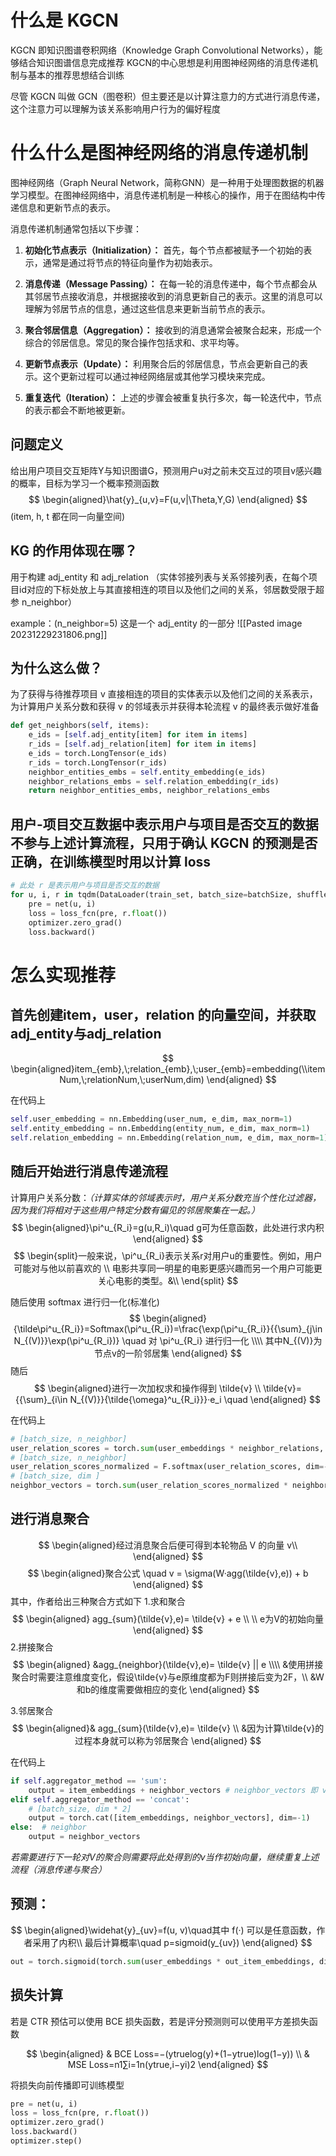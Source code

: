 # 什么是 KGCN

KGCN 即知识图谱卷积网络（Knowledge Graph Convolutional Networks），能够结合知识图谱信息完成推荐
KGCN的中心思想是利用图神经网络的消息传递机制与基本的推荐思想结合训练

尽管 KGCN 叫做 GCN（图卷积）但主要还是以计算注意力的方式进行消息传递，这个注意力可以理解为该关系影响用户行为的偏好程度

# 什么什么是图神经网络的消息传递机制
图神经网络（Graph Neural Network，简称GNN）是一种用于处理图数据的机器学习模型。在图神经网络中，消息传递机制是一种核心的操作，用于在图结构中传递信息和更新节点的表示。

消息传递机制通常包括以下步骤：

1. **初始化节点表示（Initialization）：** 首先，每个节点都被赋予一个初始的表示，通常是通过将节点的特征向量作为初始表示。
    
2. **消息传递（Message Passing）：** 在每一轮的消息传递中，每个节点都会从其邻居节点接收消息，并根据接收到的消息更新自己的表示。这里的消息可以理解为邻居节点的信息，通过这些信息来更新当前节点的表示。
    
3. **聚合邻居信息（Aggregation）：** 接收到的消息通常会被聚合起来，形成一个综合的邻居信息。常见的聚合操作包括求和、求平均等。
    
4. **更新节点表示（Update）：** 利用聚合后的邻居信息，节点会更新自己的表示。这个更新过程可以通过神经网络层或其他学习模块来完成。
    
5. **重复迭代（Iteration）：** 上述的步骤会被重复执行多次，每一轮迭代中，节点的表示都会不断地被更新。


## 问题定义
给出用户项目交互矩阵Y与知识图谱G，预测用户u对之前未交互过的项目v感兴趣的概率，目标为学习一个概率预测函数
$$
\begin{aligned}\hat{y}_{u,v}=F(u,v|\Theta,Y,G)
\end{aligned}
$$
(item, h, t 都在同一向量空间)

## KG 的作用体现在哪？
用于构建 adj_entity 和 adj_relation （实体邻接列表与关系邻接列表，在每个项目id对应的下标处放上与其直接相连的项目以及他们之间的关系，邻居数受限于超参 n_neighbor）

example：(n_neighbor=5)
这是一个 adj_entity 的一部分
![[Pasted image 20231229231806.png]]

## 为什么这么做？
为了获得与待推荐项目 v 直接相连的项目的实体表示以及他们之间的关系表示，为计算用户关系分数和获得 v 的邻域表示并获得本轮流程 v 的最终表示做好准备
````python
def get_neighbors(self, items):  
    e_ids = [self.adj_entity[item] for item in items]  
    r_ids = [self.adj_relation[item] for item in items]  
    e_ids = torch.LongTensor(e_ids)  
    r_ids = torch.LongTensor(r_ids)  
    neighbor_entities_embs = self.entity_embedding(e_ids)  
    neighbor_relations_embs = self.relation_embedding(r_ids)  
    return neighbor_entities_embs, neighbor_relations_embs
````

## 用户-项目交互数据中表示用户与项目是否交互的数据不参与上述计算流程，只用于确认 KGCN 的预测是否正确，在训练模型时用以计算 loss
````python
# 此处 r 是表示用户与项目是否交互的数据
for u, i, r in tqdm(DataLoader(train_set, batch_size=batchSize, shuffle=True)):
	pre = net(u, i)  
	loss = loss_fcn(pre, r.float())  
	optimizer.zero_grad()  
	loss.backward()
````

# 怎么实现推荐

## 首先创建item，user，relation 的向量空间，并获取adj_entity与adj_relation

$$
\begin{aligned}item_{emb},\;relation_{emb},\;user_{emb}=embedding(\\itemNum,\;relationNum,\;userNum,dim)
\end{aligned}
$$

在代码上
````python
self.user_embedding = nn.Embedding(user_num, e_dim, max_norm=1)  
self.entity_embedding = nn.Embedding(entity_num, e_dim, max_norm=1)  
self.relation_embedding = nn.Embedding(relation_num, e_dim, max_norm=1)
````

## 随后开始进行消息传递流程

计算用户关系分数：*（计算实体的邻域表示时，用户关系分数充当个性化过滤器，因为我们将相对于这些用户特定分数有偏见的邻居聚集在一起。）*
$$
\begin{aligned}\pi^u_{R_i}=g(u,R_i)\quad g可为任意函数，此处进行求内积
\end{aligned}
$$
$$
\begin{split}一般来说，\pi^u_{R_i}表示关系r对用户u的重要性。例如，用户可能对与他以前喜欢的 \\
电影共享同一明星的电影更感兴趣而另一个用户可能更关心电影的类型。&\\
\end{split}
$$

随后使用 softmax 进行归一化(标准化)
$$
\begin{aligned}{\tilde\pi^u_{R_i}}=Softmax(\pi^u_{R_i})=\frac{\exp(\pi^u_{R_i}}{{\sum}_{j\in N_{(V)}}\exp(\pi^u_{R_i})} \quad 对 \pi^u_{R_i} 进行归一化 \\\\ 其中N_{(V)}为节点v的一阶邻居集
\end{aligned}
$$
随后
$$
\begin{aligned}进行一次加权求和操作得到 \tilde{v} \\
\tilde{v}={{\sum}_{i\in N_{(V)}}{\tilde{\omega}^u_{R_i}}}·e_i \quad 
\end{aligned}
$$


在代码上
````python
# [batch_size, n_neighbor]  
user_relation_scores = torch.sum(user_embeddings * neighbor_relations, dim=2)  
# [batch_size, n_neighbor]  
user_relation_scores_normalized = F.softmax(user_relation_scores, dim=-1)
# [batch_size, dim ]  
neighbor_vectors = torch.sum(user_relation_scores_normalized * neighbor_entitys, dim=1)
````

## 进行消息聚合
$$
\begin{aligned}经过消息聚合后便可得到本轮物品 V 的向量 v\\
\end{aligned}
$$
$$
\begin{aligned}聚合公式 \quad v = \sigma(W·agg(\tilde{v},e)) + b
\end{aligned}
$$
其中，作者给出三种聚合方式如下
1.求和聚合
$$
\begin{aligned} agg_{sum}(\tilde{v},e)= \tilde{v} + e \\
\\ e为V的初始向量
\end{aligned}
$$
2.拼接聚合
$$
\begin{aligned} &agg_{neighbor}(\tilde{v},e)= \tilde{v} || e \\\\
&使用拼接聚合时需要注意维度变化，假设\tilde{v}与e原维度都为F则拼接后变为2F，\\ &W和b的维度需要做相应的变化
\end{aligned}
$$

3.邻居聚合
$$
\begin{aligned}& agg_{sum}(\tilde{v},e)= \tilde{v} \\
&因为计算\tilde{v}的过程本身就可以称为邻居聚合
\end{aligned}
$$

在代码上
````python
if self.aggregator_method == 'sum':  
    output = item_embeddings + neighbor_vectors # neighbor_vectors 即 v波浪
elif self.aggregator_method == 'concat':  
    # [batch_size, dim * 2]  
    output = torch.cat([item_embeddings, neighbor_vectors], dim=-1)  
else:  # neighbor  
    output = neighbor_vectors
````

*若需要进行下一轮对V的聚合则需要将此处得到的v当作初始向量，继续重复上述流程（消息传递与聚合）*

## 预测：
$$
\begin{aligned}\widehat{y}_{uv}=f(u, v)\quad其中 f(·) 可以是任意函数，作者采用了内积\\
最后计算概率\quad p=sigmoid(y_{uv})
\end{aligned}
$$
````python
out = torch.sigmoid(torch.sum(user_embeddings * out_item_embeddings, dim=-1))
````

## 损失计算
若是 CTR 预估可以使用 BCE 损失函数，若是评分预测则可以使用平方差损失函数

$$
\begin{aligned} & BCE Loss=−(ytrue​log(y)+(1−ytrue​)log(1−y)) \\
& MSE Loss=n1​∑i=1n​(ytrue,i​−yi​)2
\end{aligned}
$$

将损失向前传播即可训练模型
````python
pre = net(u, i)  
loss = loss_fcn(pre, r.float())  
optimizer.zero_grad()  
loss.backward()  
optimizer.step()
````